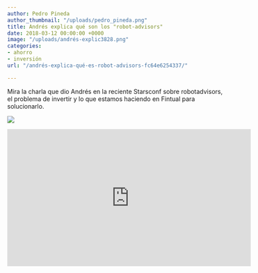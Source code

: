 ```yaml
---
author: Pedro Pineda
author_thumbnail: "/uploads/pedro_pineda.png"
title: Andrés explica qué son los "robot-advisors"
date: 2018-03-12 00:00:00 +0000
image: "/uploads/andrés-explic3828.png"
categories:
- ahorro
- inversión
url: "/andrés-explica-qué-es-robot-advisors-fc64e6254337/"

---
```

Mira la charla que dio Andrés en la reciente Starsconf sobre robotadvisors, el problema de invertir y lo que estamos haciendo en Fintual para solucionarlo.

![](/uploads/andrés-explic3828.png)

<iframe width="560" height="315" src="https://www.youtube.com/embed/tjkDMUgBjGY" frameborder="0" allow="accelerometer; autoplay; encrypted-media; gyroscope; picture-in-picture" allowfullscreen></iframe>